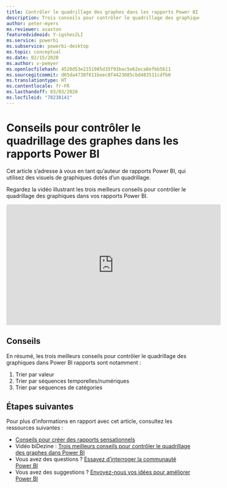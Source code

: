 ```yaml
---
title: Contrôler le quadrillage des graphes dans les rapports Power BI
description: Trois conseils pour contrôler le quadrillage des graphiques dans les visuels de rapports Power BI, dans Power BI Desktop ou dans le service Power BI.
author: peter-myers
ms.reviewer: asaxton
featuredvideoid: Y-igshes2LI
ms.service: powerbi
ms.subservice: powerbi-desktop
ms.topic: conceptual
ms.date: 02/15/2020
ms.author: v-pemyer
ms.openlocfilehash: 4520d53e2151985d35f93bac5e62eca8efbb5611
ms.sourcegitcommit: d65da4738f011beec8f4423085cbd483511cdfb0
ms.translationtype: HT
ms.contentlocale: fr-FR
ms.lasthandoff: 03/03/2020
ms.locfileid: "78238141"
---
```

# <a name="tips-to-control-chart-gridlines-in-power-bi-reports"></a>Conseils pour contrôler le quadrillage des graphes dans les rapports Power BI

Cet article s’adresse à vous en tant qu’auteur de rapports Power BI, qui utilisez des visuels de graphiques dotés d’un quadrillage.

Regardez la vidéo illustrant les trois meilleurs conseils pour contrôler le quadrillage des graphiques dans vos rapports Power BI.

<iframe width="560" height="315" src="https://www.youtube.com/embed/Y-igshes2LI" frameborder="0" allowfullscreen></iframe>

## <a name="tips"></a>Conseils

En résumé, les trois meilleurs conseils pour contrôler le quadrillage des graphiques dans Power BI rapports sont notamment :

1. Trier par valeur
1. Trier par séquences temporelles/numériques
1. Trier par séquences de catégories

## <a name="next-steps"></a>Étapes suivantes

Pour plus d’informations en rapport avec cet article, consultez les ressources suivantes :

- [Conseils pour créer des rapports sensationnels](../power-bi-reports-tips-and-tricks-for-creating.md)
- Vidéo biDezine : [Trois meilleurs conseils pour contrôler le quadrillage des graphes dans Power BI](https://www.youtube.com/watch?v=Y-igshes2LI)
- Vous avez des questions ? [Essayez d’interroger la communauté Power BI](https://community.powerbi.com/)
- Vous avez des suggestions ? [Envoyez-nous vos idées pour améliorer Power BI](https://ideas.powerbi.com)
